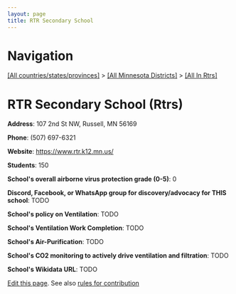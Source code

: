 ```yaml
---
layout: page
title: RTR Secondary School
---
```

# Navigation

[[All countries/states/provinces]](../../..) > [[All Minnesota Districts]](../..) > [[All In Rtrs]](..)

# RTR Secondary School (Rtrs)

**Address**: 107 2nd St NW, Russell, MN 56169

**Phone**: (507) 697-6321

**Website**: <https://www.rtr.k12.mn.us/>

**Students**: 150

**School's overall airborne virus protection grade (0-5)**: 0

**Discord, Facebook, or WhatsApp group for discovery/advocacy for THIS school**: TODO

**School's policy on Ventilation**: TODO

**School's Ventilation Work Completion**: TODO

**School's Air-Purification**: TODO

**School's CO2 monitoring to actively drive ventilation and filtration**: TODO

**School's Wikidata URL**: TODO


[Edit this page](https://github.com/ventilate-schools/MN/edit/main/./Rtrs/RTR_Secondary_School.md). See also [rules for contribution](../../../contribution-rules/)